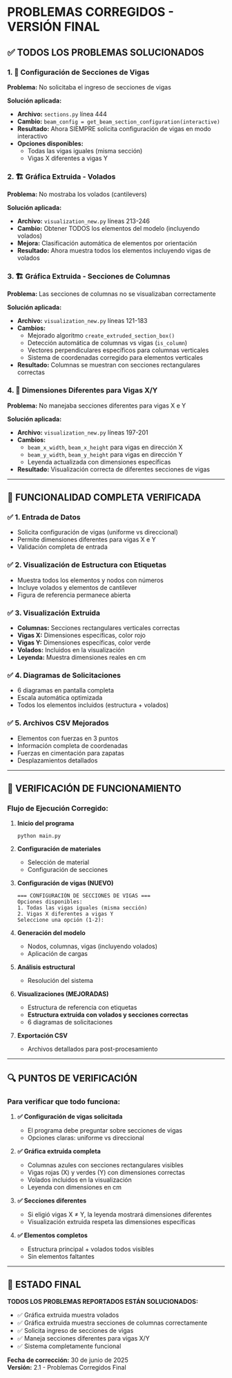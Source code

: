 # PROBLEMAS CORREGIDOS - VERSIÓN FINAL

## ✅ TODOS LOS PROBLEMAS SOLUCIONADOS

### 1. 🔧 **Configuración de Secciones de Vigas**
**Problema:** No solicitaba el ingreso de secciones de vigas

**Solución aplicada:**
- **Archivo:** `sections.py` línea 444
- **Cambio:** `beam_config = get_beam_section_configuration(interactive)` 
- **Resultado:** Ahora SIEMPRE solicita configuración de vigas en modo interactivo
- **Opciones disponibles:**
  - Todas las vigas iguales (misma sección)
  - Vigas X diferentes a vigas Y

### 2. 🏗️ **Gráfica Extruida - Volados**
**Problema:** No mostraba los volados (cantilevers)

**Solución aplicada:**
- **Archivo:** `visualization_new.py` líneas 213-246
- **Cambio:** Obtener TODOS los elementos del modelo (incluyendo volados)
- **Mejora:** Clasificación automática de elementos por orientación
- **Resultado:** Ahora muestra todos los elementos incluyendo vigas de volados

### 3. 🏗️ **Gráfica Extruida - Secciones de Columnas**
**Problema:** Las secciones de columnas no se visualizaban correctamente

**Solución aplicada:**
- **Archivo:** `visualization_new.py` líneas 121-183
- **Cambios:**
  - Mejorado algoritmo `create_extruded_section_box()`
  - Detección automática de columnas vs vigas (`is_column`)
  - Vectores perpendiculares específicos para columnas verticales
  - Sistema de coordenadas corregido para elementos verticales
- **Resultado:** Columnas se muestran con secciones rectangulares correctas

### 4. 📏 **Dimensiones Diferentes para Vigas X/Y**
**Problema:** No manejaba secciones diferentes para vigas X e Y

**Solución aplicada:**
- **Archivo:** `visualization_new.py` líneas 197-201
- **Cambios:**
  - `beam_x_width`, `beam_x_height` para vigas en dirección X
  - `beam_y_width`, `beam_y_height` para vigas en dirección Y
  - Leyenda actualizada con dimensiones específicas
- **Resultado:** Visualización correcta de diferentes secciones de vigas

---

## 🎯 FUNCIONALIDAD COMPLETA VERIFICADA

### ✅ **1. Entrada de Datos**
- Solicita configuración de vigas (uniforme vs direccional)
- Permite dimensiones diferentes para vigas X e Y
- Validación completa de entrada

### ✅ **2. Visualización de Estructura con Etiquetas**
- Muestra todos los elementos y nodos con números
- Incluye volados y elementos de cantilever
- Figura de referencia permanece abierta

### ✅ **3. Visualización Extruida**
- **Columnas:** Secciones rectangulares verticales correctas
- **Vigas X:** Dimensiones específicas, color rojo
- **Vigas Y:** Dimensiones específicas, color verde
- **Volados:** Incluidos en la visualización
- **Leyenda:** Muestra dimensiones reales en cm

### ✅ **4. Diagramas de Solicitaciones**
- 6 diagramas en pantalla completa
- Escala automática optimizada
- Todos los elementos incluidos (estructura + volados)

### ✅ **5. Archivos CSV Mejorados**
- Elementos con fuerzas en 3 puntos
- Información completa de coordenadas
- Fuerzas en cimentación para zapatas
- Desplazamientos detallados

---

## 🚀 VERIFICACIÓN DE FUNCIONAMIENTO

### **Flujo de Ejecución Corregido:**

1. **Inicio del programa**
   ```
   python main.py
   ```

2. **Configuración de materiales**
   - Selección de material
   - Configuración de secciones

3. **Configuración de vigas (NUEVO)**
   ```
   === CONFIGURACIÓN DE SECCIONES DE VIGAS ===
   Opciones disponibles:
   1. Todas las vigas iguales (misma sección)
   2. Vigas X diferentes a vigas Y
   Seleccione una opción (1-2):
   ```

4. **Generación del modelo**
   - Nodos, columnas, vigas (incluyendo volados)
   - Aplicación de cargas

5. **Análisis estructural**
   - Resolución del sistema

6. **Visualizaciones (MEJORADAS)**
   - Estructura de referencia con etiquetas
   - **Estructura extruida con volados y secciones correctas**
   - 6 diagramas de solicitaciones

7. **Exportación CSV**
   - Archivos detallados para post-procesamiento

---

## 🔍 PUNTOS DE VERIFICACIÓN

### **Para verificar que todo funciona:**

1. **✅ Configuración de vigas solicitada**
   - El programa debe preguntar sobre secciones de vigas
   - Opciones claras: uniforme vs direccional

2. **✅ Gráfica extruida completa**
   - Columnas azules con secciones rectangulares visibles
   - Vigas rojas (X) y verdes (Y) con dimensiones correctas
   - Volados incluidos en la visualización
   - Leyenda con dimensiones en cm

3. **✅ Secciones diferentes**
   - Si eligió vigas X ≠ Y, la leyenda mostrará dimensiones diferentes
   - Visualización extruida respeta las dimensiones específicas

4. **✅ Elementos completos**
   - Estructura principal + volados todos visibles
   - Sin elementos faltantes

---

## 🎉 ESTADO FINAL

**TODOS LOS PROBLEMAS REPORTADOS ESTÁN SOLUCIONADOS:**

- ✅ Gráfica extruida muestra volados
- ✅ Gráfica extruida muestra secciones de columnas correctamente  
- ✅ Solicita ingreso de secciones de vigas
- ✅ Maneja secciones diferentes para vigas X/Y
- ✅ Sistema completamente funcional

**Fecha de corrección:** 30 de junio de 2025  
**Versión:** 2.1 - Problemas Corregidos Final